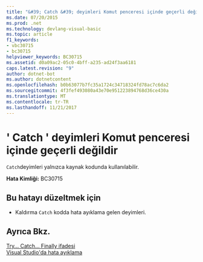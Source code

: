 ```yaml
---
title: "&#39; Catch &#39; deyimleri Komut penceresi içinde geçerli değildir"
ms.date: 07/20/2015
ms.prod: .net
ms.technology: devlang-visual-basic
ms.topic: article
f1_keywords:
- vbc30715
- bc30715
helpviewer_keywords: BC30715
ms.assetid: d0a09ac2-05c0-4bff-a235-ad24f3aa6181
caps.latest.revision: "9"
author: dotnet-bot
ms.author: dotnetcontent
ms.openlocfilehash: b0b63077b7fc35a1724c34718324fd78ac7c6da2
ms.sourcegitcommit: 4f3fef493080a43e70e951223894768d36ce430a
ms.translationtype: MT
ms.contentlocale: tr-TR
ms.lasthandoff: 11/21/2017
---
```

# <a name="39catch39-statements-are-not-valid-in-the-immediate-window"></a>&#39; Catch &#39; deyimleri Komut penceresi içinde geçerli değildir
`Catch`deyimleri yalnızca kaynak kodunda kullanılabilir.  
  
 **Hata Kimliği:** BC30715  
  
## <a name="to-correct-this-error"></a>Bu hatayı düzeltmek için  
  
-   Kaldırma `Catch` kodda hata ayıklama gelen deyimleri.  
  
## <a name="see-also"></a>Ayrıca Bkz.  
 [Try... Catch... Finally ifadesi](../../visual-basic/language-reference/statements/try-catch-finally-statement.md)  
 [Visual Studio'da hata ayıklama](/visualstudio/debugger/debugging-in-visual-studio)
